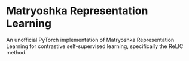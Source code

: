 # Matryoshka Representation Learning

An unofficial PyTorch implementation of Matryoshka Representation Learning for contrastive self-supervised learning, specifically the ReLIC method.
